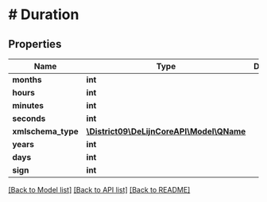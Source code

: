 # # Duration

## Properties

Name | Type | Description | Notes
------------ | ------------- | ------------- | -------------
**months** | **int** |  | [optional]
**hours** | **int** |  | [optional]
**minutes** | **int** |  | [optional]
**seconds** | **int** |  | [optional]
**xmlschema_type** | [**\District09\DeLijnCoreAPI\Model\QName**](QName.md) |  | [optional]
**years** | **int** |  | [optional]
**days** | **int** |  | [optional]
**sign** | **int** |  | [optional]

[[Back to Model list]](../../README.md#models) [[Back to API list]](../../README.md#endpoints) [[Back to README]](../../README.md)
